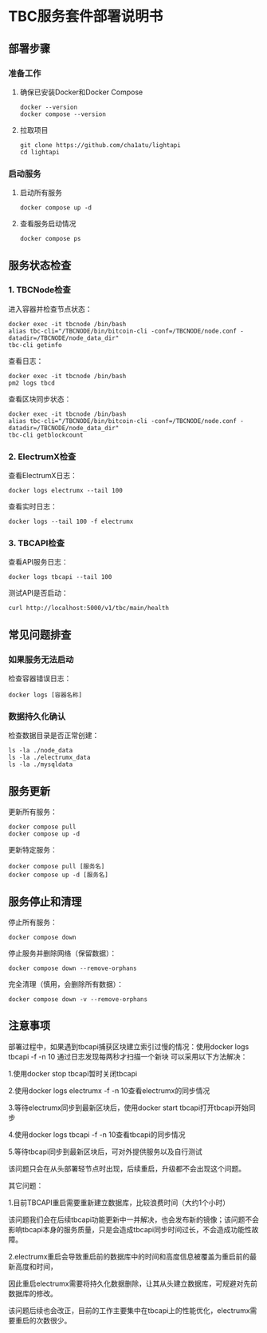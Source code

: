 # TBC服务套件部署说明书

## 部署步骤

### 准备工作

1. 确保已安装Docker和Docker Compose
   ```
   docker --version
   docker compose --version
   ```

2. 拉取项目
   ```
   git clone https://github.com/cha1atu/lightapi
   cd lightapi
   ```


### 启动服务

1. 启动所有服务
   ```
   docker compose up -d
   ```

2. 查看服务启动情况
   ```
   docker compose ps
   ```

## 服务状态检查

### 1. TBCNode检查

进入容器并检查节点状态：
```
docker exec -it tbcnode /bin/bash
alias tbc-cli="/TBCNODE/bin/bitcoin-cli -conf=/TBCNODE/node.conf -datadir=/TBCNODE/node_data_dir"
tbc-cli getinfo
```

查看日志：
```
docker exec -it tbcnode /bin/bash
pm2 logs tbcd
```

查看区块同步状态：
```
docker exec -it tbcnode /bin/bash
alias tbc-cli="/TBCNODE/bin/bitcoin-cli -conf=/TBCNODE/node.conf -datadir=/TBCNODE/node_data_dir"
tbc-cli getblockcount
```


### 2. ElectrumX检查

查看ElectrumX日志：
```
docker logs electrumx --tail 100
```

查看实时日志：
```
docker logs --tail 100 -f electrumx
```


### 3. TBCAPI检查

查看API服务日志：
```
docker logs tbcapi --tail 100
```

测试API是否启动：
```
curl http://localhost:5000/v1/tbc/main/health
```

## 常见问题排查

### 如果服务无法启动

检查容器错误日志：
```
docker logs [容器名称]
```


### 数据持久化确认

检查数据目录是否正常创建：
```
ls -la ./node_data
ls -la ./electrumx_data
ls -la ./mysqldata
```

## 服务更新

更新所有服务：
```
docker compose pull
docker compose up -d
```

更新特定服务：
```
docker compose pull [服务名]
docker compose up -d [服务名]
```


## 服务停止和清理

停止所有服务：
```
docker compose down
```

停止服务并删除网络（保留数据）：
```
docker compose down --remove-orphans
```

完全清理（慎用，会删除所有数据）：
```
docker compose down -v --remove-orphans
```

## 注意事项

部署过程中，如果遇到tbcapi捕获区块建立索引过慢的情况：使用docker logs tbcapi -f -n 10 通过日志发现每两秒才扫描一个新块
可以采用以下方法解决：

1.使用docker stop tbcapi暂时关闭tbcapi

2.使用docker logs electrumx -f -n 10查看electrumx的同步情况

3.等待electrumx同步到最新区块后，使用docker start tbcapi打开tbcapi开始同步

4.使用docker logs tbcapi -f -n 10查看tbcapi的同步情况

5.等待tbcapi同步到最新区块后，可对外提供服务以及自行测试

该问题只会在从头部署轻节点时出现，后续重启，升级都不会出现这个问题。

其它问题：

1.目前TBCAPI重启需要重新建立数据库，比较浪费时间（大约1个小时）

该问题我们会在后续tbcapi功能更新中一并解决，也会发布新的镜像；该问题不会影响tbcapi本身的服务质量，只是会造成tbcapi同步时间过长，不会造成功能性故障。

2.electrumx重启会导致重启前的数据库中的时间和高度信息被覆盖为重启前的最新高度和时间，

因此重启electrumx需要将持久化数据删除，让其从头建立数据库，可规避对先前数据库的修改。

该问题后续也会改正，目前的工作主要集中在tbcapi上的性能优化，electrumx需要重启的次数很少。


